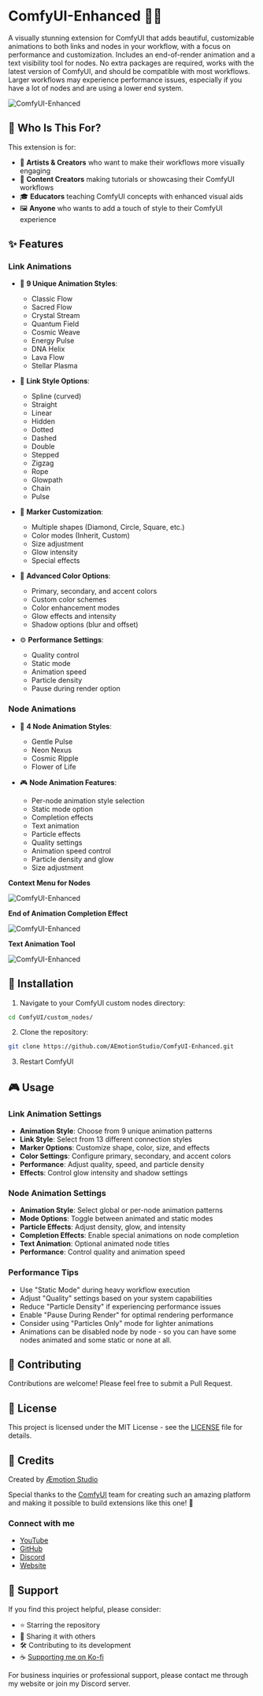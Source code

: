 # ComfyUI-Enhanced 🎨✨

A visually stunning extension for ComfyUI that adds beautiful, customizable animations to both links and nodes in your workflow, with a focus on performance and customization. Includes an end-of-render animation and a text visibility tool for nodes. No extra packages are required, works with the latest version of ComfyUI, and should be compatible with most workflows. Larger workflows may experience performance issues, especially if you have a lot of nodes and are using a lower end system.

![ComfyUI-Enhanced](images/preview.webp)

## 👥 Who Is This For?

This extension is for:
- 🎨 **Artists & Creators** who want to make their workflows more visually engaging
- 🎥 **Content Creators** making tutorials or showcasing their ComfyUI workflows
- 🎓 **Educators** teaching ComfyUI concepts with enhanced visual aids
- 🖼️ **Anyone** who wants to add a touch of style to their ComfyUI experience

## ✨ Features

### Link Animations
- 🔄 **9 Unique Animation Styles**:
  - Classic Flow
  - Sacred Flow
  - Crystal Stream
  - Quantum Field
  - Cosmic Weave
  - Energy Pulse
  - DNA Helix
  - Lava Flow
  - Stellar Plasma

- 🎨 **Link Style Options**:
  - Spline (curved)
  - Straight
  - Linear
  - Hidden
  - Dotted
  - Dashed
  - Double
  - Stepped
  - Zigzag
  - Rope
  - Glowpath
  - Chain
  - Pulse

- 🎯 **Marker Customization**:
  - Multiple shapes (Diamond, Circle, Square, etc.)
  - Color modes (Inherit, Custom)
  - Size adjustment
  - Glow intensity
  - Special effects

- 🌈 **Advanced Color Options**:
  - Primary, secondary, and accent colors
  - Custom color schemes
  - Color enhancement modes
  - Glow effects and intensity
  - Shadow options (blur and offset)

- ⚙️ **Performance Settings**:
  - Quality control
  - Static mode
  - Animation speed
  - Particle density
  - Pause during render option

### Node Animations
- 💫 **4 Node Animation Styles**:
  - Gentle Pulse
  - Neon Nexus
  - Cosmic Ripple
  - Flower of Life

- 🎮 **Node Animation Features**:
  - Per-node animation style selection
  - Static mode option
  - Completion effects
  - Text animation
  - Particle effects
  - Quality settings
  - Animation speed control
  - Particle density and glow
  - Size adjustment

**Context Menu for Nodes**

![ComfyUI-Enhanced](images/preview2.webp)

**End of Animation Completion Effect**

![ComfyUI-Enhanced](images/preview3.webp)

**Text Animation Tool**

![ComfyUI-Enhanced](images/preview4.webp)

## 🚀 Installation

1. Navigate to your ComfyUI custom nodes directory:
```bash
cd ComfyUI/custom_nodes/
```

2. Clone the repository:
```bash
git clone https://github.com/AEmotionStudio/ComfyUI-Enhanced.git
```

3. Restart ComfyUI

## 🎮 Usage

### Link Animation Settings
- **Animation Style**: Choose from 9 unique animation patterns
- **Link Style**: Select from 13 different connection styles
- **Marker Options**: Customize shape, color, size, and effects
- **Color Settings**: Configure primary, secondary, and accent colors
- **Performance**: Adjust quality, speed, and particle density
- **Effects**: Control glow intensity and shadow settings

### Node Animation Settings
- **Animation Style**: Select global or per-node animation patterns
- **Mode Options**: Toggle between animated and static modes
- **Particle Effects**: Adjust density, glow, and intensity
- **Completion Effects**: Enable special animations on node completion
- **Text Animation**: Optional animated node titles
- **Performance**: Control quality and animation speed

### Performance Tips
- Use "Static Mode" during heavy workflow execution
- Adjust "Quality" settings based on your system capabilities
- Reduce "Particle Density" if experiencing performance issues
- Enable "Pause During Render" for optimal rendering performance
- Consider using "Particles Only" mode for lighter animations
- Animations can be disabled node by node - so you can have some nodes animated and some static or none at all.

## 🤝 Contributing

Contributions are welcome! Please feel free to submit a Pull Request.

## 📝 License

This project is licensed under the MIT License - see the [LICENSE](LICENSE) file for details.

## 🌟 Credits

Created by [Æmotion Studio](https://aemotionstudio.org/)

Special thanks to the [ComfyUI](https://github.com/comfyanonymous/ComfyUI) team for creating such an amazing platform and making it possible to build extensions like this one! 💫

### Connect with me
- [YouTube](https://www.youtube.com/@aemotionstudio/videos)
- [GitHub](https://github.com/AEmotionStudio/)
- [Discord](https://discord.gg/UzC9353mfp)
- [Website](https://aemotionstudio.org/)

## 💖 Support

If you find this project helpful, please consider:
- ⭐ Starring the repository
- 📢 Sharing it with others
- 🛠️ Contributing to its development
- ☕ [Supporting me on Ko-fi](https://ko-fi.com/aemotionstudio)

For business inquiries or professional support, please contact me through my website or join my Discord server.
